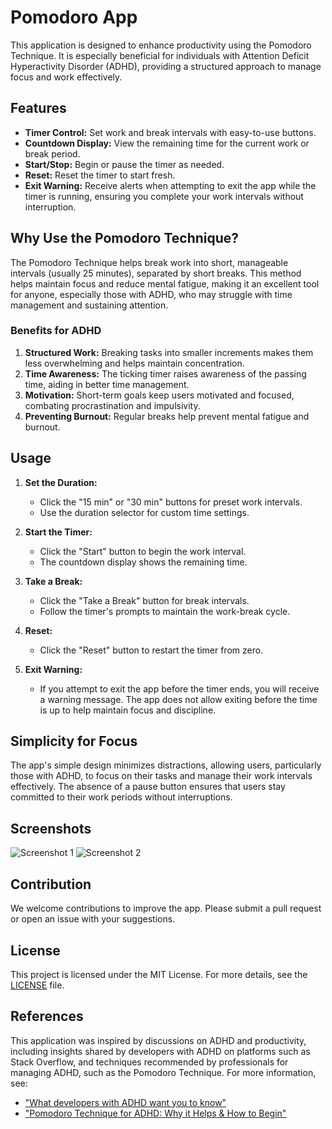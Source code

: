 # Pomodoro App

This application is designed to enhance productivity using the Pomodoro Technique. It is especially beneficial for individuals with Attention Deficit Hyperactivity Disorder (ADHD), providing a structured approach to manage focus and work effectively.

## Features

- **Timer Control:** Set work and break intervals with easy-to-use buttons.
- **Countdown Display:** View the remaining time for the current work or break period.
- **Start/Stop:** Begin or pause the timer as needed.
- **Reset:** Reset the timer to start fresh.
- **Exit Warning:** Receive alerts when attempting to exit the app while the timer is running, ensuring you complete your work intervals without interruption.

## Why Use the Pomodoro Technique?

The Pomodoro Technique helps break work into short, manageable intervals (usually 25 minutes), separated by short breaks. This method helps maintain focus and reduce mental fatigue, making it an excellent tool for anyone, especially those with ADHD, who may struggle with time management and sustaining attention.

### Benefits for ADHD

1. **Structured Work:** Breaking tasks into smaller increments makes them less overwhelming and helps maintain concentration.
2. **Time Awareness:** The ticking timer raises awareness of the passing time, aiding in better time management.
3. **Motivation:** Short-term goals keep users motivated and focused, combating procrastination and impulsivity.
4. **Preventing Burnout:** Regular breaks help prevent mental fatigue and burnout.

## Usage

1. **Set the Duration:**

   - Click the "15 min" or "30 min" buttons for preset work intervals.
   - Use the duration selector for custom time settings.

2. **Start the Timer:**

   - Click the "Start" button to begin the work interval.
   - The countdown display shows the remaining time.

3. **Take a Break:**

   - Click the "Take a Break" button for break intervals.
   - Follow the timer's prompts to maintain the work-break cycle.

4. **Reset:**

   - Click the "Reset" button to restart the timer from zero.

5. **Exit Warning:**
   - If you attempt to exit the app before the timer ends, you will receive a warning message. The app does not allow exiting before the time is up to help maintain focus and discipline.

## Simplicity for Focus

The app's simple design minimizes distractions, allowing users, particularly those with ADHD, to focus on their tasks and manage their work intervals effectively. The absence of a pause button ensures that users stay committed to their work periods without interruptions.

## Screenshots

![Screenshot 1](screenshots/screenshot1.png)
![Screenshot 2](screenshots/screenshot2.png)

## Contribution

We welcome contributions to improve the app. Please submit a pull request or open an issue with your suggestions.

## License

This project is licensed under the MIT License. For more details, see the [LICENSE](LICENSE) file.

## References

This application was inspired by discussions on ADHD and productivity, including insights shared by developers with ADHD on platforms such as Stack Overflow, and techniques recommended by professionals for managing ADHD, such as the Pomodoro Technique. For more information, see:

- ["What developers with ADHD want you to know"](https://stackoverflow.blog/2023/03/10/what-developers-with-adhd-want-you-to-know/)
- ["Pomodoro Technique for ADHD: Why it Helps & How to Begin"](https://www.verywellmind.com/pomodoro-technique-for-adhd-5204929)
